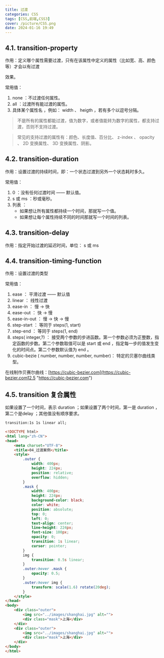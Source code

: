 ```yaml
---
title: 过渡
categories: CSS
tags: [CSS,前端,CSS3]
cover: /picture/CSS.png
date: 2024-01-16 19:49
---
```


## 4.1. transition-property

作用：定义哪个属性需要过渡，只有在该属性中定义的属性（比如宽、高、颜色等）才会以有过渡

效果。

常用值：

1.  none ：不过渡任何属性。
2.  all ：过渡所有能过渡的属性。
3.  具体某个属性名 ，例如： width 、 heigth ，若有多个以逗号分隔。

> 不是所有的属性都能过渡，值为数字，或者值能转为数字的属性，都支持过渡，否则不支持过渡。

> 常见的支持过渡的属性有：颜色、长度值、百分比、 z-index 、 opacity 、 2D 变换属性、 3D 变换属性、阴影。

## 4.2. transition-duration

作用：设置过渡的持续时间，即：一个状态过渡到另外一个状态耗时多久。

常用值：

1.  0 ：没有任何过渡时间 —— 默认值。
2.  s 或 ms ：秒或毫秒。
3.  列表 ：
    -   如果想让所有属性都持续一个时间，那就写一个值。
    -   如果想让每个属性持续不同的时间那就写一个时间的列表。

## 4.3. transition-delay

作用：指定开始过渡的延迟时间，单位： s 或 ms

## 4.4. transition-timing-function

作用：设置过渡的类型

常用值：

1.  ease ： 平滑过渡 —— 默认值
2.  linear ： 线性过渡
3.  ease-in ： 慢 → 快
4.  ease-out ： 快 → 慢
5.  ease-in-out ： 慢 → 快 → 慢
6.  step-start ： 等同于 steps(1, start)
7.  step-end ： 等同于 steps(1, end)
8.  steps( integer,?) ： 接受两个参数的步进函数。第一个参数必须为正整数，指定函数的步数。第二个参数取值可以是 start 或 end ，指定每一步的值发生变化的时间点。第二个参数默认值为 end 。
9.  cubic-bezie ( number, number, number, number)： 特定的贝塞尔曲线类型。

在线制作贝赛尔曲线：[https://cubic-bezier.com](https://cubic-bezier.com12.5 "https://cubic-bezier.com")

## 4.5. transition 复合属性

如果设置了一个时间，表示 duration ；如果设置了两个时间，第一是 duration ，第二个是delay ；其他值没有顺序要求。

```html
transition:1s 1s linear all;
```

```html
<!DOCTYPE html>
<html lang="zh-CN">
<head>
    <meta charset="UTF-8">
    <title>04_过渡案例</title>
    <style>
        .outer {
            width: 400px;
            height: 224px;
            position: relative;
            overflow: hidden;
        }
        .mask {
            width: 400px;
            height: 224px;
            background-color: black;
            color: white;
            position: absolute;
            top: 0;
            left: 0;
            text-align: center;
            line-height: 224px;
            font-size: 100px;
            opacity: 0;
            transition: 1s linear;
            cursor: pointer;
        }
        img {
            transition: 0.5s linear;
        }
        .outer:hover .mask {
            opacity: 0.5;
        }
        .outer:hover img {
            transform: scale(1.6) rotate(20deg);
        }
    </style>
</head>
<body>
    <div class="outer">
        <img src="../images/shanghai.jpg" alt="">
        <div class="mask">上海</div>
    </div>
    <div class="outer">
        <img src="../images/shanghai.jpg" alt="">
        <div class="mask">上海</div>
    </div>
</body>
</html>
```
